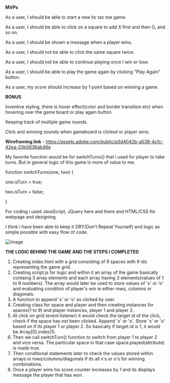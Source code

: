 **MVPs**

As a user, I should be able to start a new tic tac toe game.

As a user, I should be able to click on a square to add X first and then O, and so on.

As a user, I should be shown a message when a player wins.

As a user, I should not be able to click the same square twice.

As a user, I should not be able to continue playing once I win or lose.

As a user, I should be able to play the game again by clicking "Play Again" button.

As a user, my score should increase by 1 point based on winning a game.

**BONUS**

Inventive styling, there is hover effect(color and border transition etc) when hovering over the game board or play again button.

Keeping track of multiple game rounds.

Click and winning sounds when gameboard is clicked or player wins.



**Wireframing link** - https://assets.adobe.com/public/a3d4042b-a538-4cfc-42ea-33b0636ab46e

My favorite function would be for switchTurns() that i used for player to take turns. But in general logic of this game is more of value to me.

function switchTurns(one, two) {

one.isTurn = true;

two.isTurn = false;

}

For coding i used JavaScript, JQuery here and there and HTML/CSS for webpage and designing.

I think i have been able to keep it DRY(Don't Repeat Yourself) and logic as simple possible with easy flow of code.

![image](https://user-images.githubusercontent.com/94148009/144143772-a9de50b2-4636-4095-a506-1249905a5aa3.png)



  **THE LOGIC BEHIND THE GAME AND THE STEPS I COMPLETED**
  
  1. Creating index.html with a grid consisting of 9 spaces with 9 ids representing the game grid.
  2. Creating script.js for logic and within it an array of the game basically containg 3 array elements and each array having 3 elements(values of 1 to 9 numbers).      The array would later be used to store values of 'x' or 'o' and evaluating condition of player's win ie either rows, columns or diagonals.
  3. A function to append 'x' or 'o' as clicked by user.
  4. Creating class for space and player and then creating instances for spaces(1 to 9) and player instances, player 1 and player 2.
  5. At click on grid (event listener) it would check the target id of the click, check if the space has not been clicked. Append 'x' or 'o'. Store 'x' or 'o' based      on if its player 1 or player 2. So basically if target.id is 1, it would be Array[0].index(1).
  6. Then we call switchTurn() function to switch from player 1 to player 2 and vice versa. The particular space in that case space.played(attribute) is made true.
  8. Then conditional statements later to check the values stored within arrays in rows/columns/diagonals if its all x's or o's for winning combinations.
  9. Once a player wins his score counter increases by 1 and its displays message the player that has won.
  

